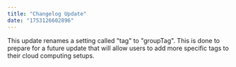 ```yaml
---
title: "Changelog Update"
date: "1753126602896"
---
```


This update renames a setting called "tag" to "groupTag". This is done to prepare for a future update that will allow users to add more specific tags to their cloud computing setups.

